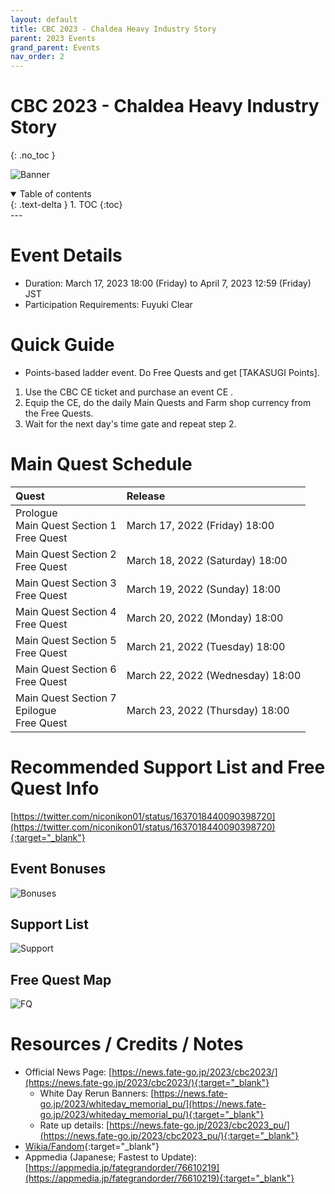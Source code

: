 ```yaml
---
layout: default
title: CBC 2023 - Chaldea Heavy Industry Story
parent: 2023 Events
grand_parent: Events
nav_order: 2
---
```


# CBC 2023 - Chaldea Heavy Industry Story
{: .no_toc }


![Banner](https://news.fate-go.jp/wp-content/uploads/2023/cbc2023_full_iaomx/top_banner.png)

<details open markdown="block">
  <summary>
    Table of contents
  </summary>
  {: .text-delta }
1. TOC
{:toc}
</details>
---

# Event Details
- Duration: March 17, 2023 18:00 (Friday) to April 7, 2023 12:59 (Friday) JST
- Participation Requirements: Fuyuki Clear

# Quick Guide
- Points-based ladder event. Do Free Quests and get [TAKASUGI Points].
1. Use the CBC CE ticket and purchase an event CE .
2. Equip the CE, do the daily Main Quests and Farm shop currency from the Free Quests.
3. Wait for the next day's time gate and repeat step 2.  

# Main Quest Schedule

| Quest | Release |
| :-- | :-- |
| Prologue<br/>Main Quest Section 1<br/>Free Quest | March 17, 2022 (Friday) 18:00 |
| Main Quest Section 2<br/>Free Quest | March 18, 2022 (Saturday) 18:00 |
| Main Quest Section 3<br/>Free Quest | March 19, 2022 (Sunday) 18:00 |
| Main Quest Section 4<br/>Free Quest | March 20, 2022 (Monday) 18:00 |
| Main Quest Section 5<br/>Free Quest | March 21, 2022 (Tuesday) 18:00 |
| Main Quest Section 6<br/>Free Quest | March 22, 2022 (Wednesday) 18:00 |
| Main Quest Section 7<br/>Epilogue<br/>Free Quest | March 23, 2022 (Thursday) 18:00 |

<!--
.edit #jp-guides 1086634185592143912 {
  "embeds": [
    {
      "title": "CBC 2023: Event Bonuses, Recommended Support and Free Quests",
      "description": "https://twitter.com/niconikon01/status/1637018440090398720\n\nLast Updated: <t:1679144100:R>",
      "image": "https://pbs.twimg.com/media/FrfbJMNaEAMzHZu?format=jpg&name=4096x4096"
    },
    {
      "image": "https://pbs.twimg.com/media/FrfbJx-akAAi-kF?format=jpg&name=large"
    },
    {
      "image": "https://pbs.twimg.com/media/FrfbFoZakAEYcno?format=jpg&name=4096x4096"
    }
  ]
}
-->

# Recommended Support List and Free Quest Info
[https://twitter.com/niconikon01/status/1637018440090398720](https://twitter.com/niconikon01/status/1637018440090398720){:target="_blank"}

## Event Bonuses
![Bonuses](https://pbs.twimg.com/media/FrfbJMNaEAMzHZu?format=jpg&name=4096x4096)

## Support List

![Support](https://pbs.twimg.com/media/FrfbJx-akAAi-kF?format=jpg&name=large)

## Free Quest Map

![FQ](https://pbs.twimg.com/media/FrfbFoZakAEYcno?format=jpg&name=4096x4096)

# Resources / Credits / Notes

- Official News Page: [https://news.fate-go.jp/2023/cbc2023/](https://news.fate-go.jp/2023/cbc2023/){:target="_blank"}
  - White Day Rerun Banners: [https://news.fate-go.jp/2023/whiteday_memorial_pu/](https://news.fate-go.jp/2023/whiteday_memorial_pu/){:target="_blank"} 
  - Rate up details: [https://news.fate-go.jp/2023/cbc2023_pu/](https://news.fate-go.jp/2023/cbc2023_pu/){:target="_blank"}
- [Wikia/Fandom](https://fategrandorder.fandom.com/wiki/Chaldea_Boys_Collection_2023){:target="_blank"}
- Appmedia (Japanese; Fastest to Update): [https://appmedia.jp/fategrandorder/76610219](https://appmedia.jp/fategrandorder/76610219){:target="_blank"}